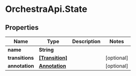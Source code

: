 # OrchestraApi.State

## Properties
Name | Type | Description | Notes
------------ | ------------- | ------------- | -------------
**name** | **String** |  | 
**transitions** | [**[Transition]**](Transition.md) |  | [optional] 
**annotation** | [**Annotation**](Annotation.md) |  | [optional] 


